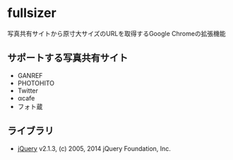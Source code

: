 # fullsizer
写真共有サイトから原寸大サイズのURLを取得するGoogle Chromeの拡張機能

## サポートする写真共有サイト
 * GANREF
 * PHOTOHITO
 * Twitter
 * αcafe
 * フォト蔵

## ライブラリ
 * [jQuery](http://jquery.com/) v2.1.3, (c) 2005, 2014 jQuery Foundation, Inc.